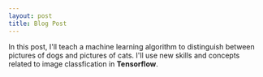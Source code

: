 ```yaml
---
layout: post
title: Blog Post 
---
```


In this post, I'll teach a machine learning algorithm to distinguish between pictures of dogs and pictures of cats. I'll use new skills and concepts related to image classfication in **Tensorflow**. 

